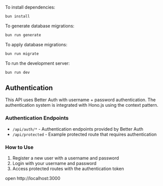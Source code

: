 To install dependencies:
```sh
bun install
```

To generate database migrations:
```sh
bun run generate
```

To apply database migrations:
```sh
bun run migrate
```

To run the development server:
```sh
bun run dev
```

## Authentication

This API uses Better Auth with username + password authentication. The authentication system is integrated with Hono.js using the context pattern.

### Authentication Endpoints

- `/api/auth/*` - Authentication endpoints provided by Better Auth
- `/api/protected` - Example protected route that requires authentication

### How to Use

1. Register a new user with a username and password
2. Login with your username and password
3. Access protected routes with the authentication token

open http://localhost:3000
